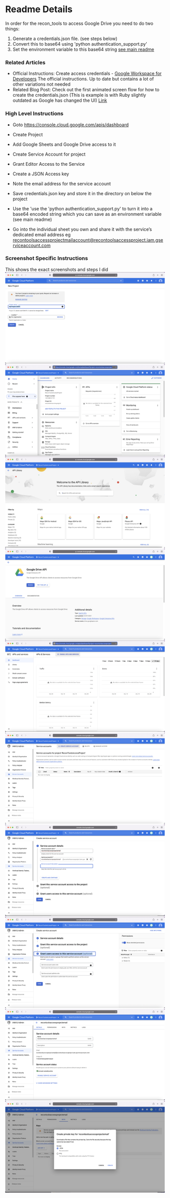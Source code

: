 # Readme Details

In order for the recon_tools to access Google Drive you need to do two things:
1. Generate a credentials.json file. (see steps below)
2. Convert this to base64 using 'python authentication_support.py'
3. Set the environment variable to this base64 string [see main readme](../../README.md)

### Related Articles
- Official Instructions: Create access credentials - [Google Workspace for Developers](https://developers.google.com/workspace/guides/create-credentials) The official instructions. Up to date but contains a lot of other variations not needed
- Related Blog Post: Check out the first animated screen flow for how to create the credentials.json (This is example is with Ruby slightly outdated as Google has changed the UI) [Link](https://www.twilio.com/blog/2017/03/google-spreadsheets-ruby.html)


### High Level Instructions
- Goto https://console.cloud.google.com/apis/dashboard
- Create Project
- Add Google Sheets and Google Drive access to it
- Create Service Account for project
- Grant Editor Access to the Service
- Create a JSON Access key
- Note the email address for the service account
- Save credentials.json key and store it in the directory on below the project
- Use the 'use the 'python authentication_support.py' to turn it into a base64 encoded string which you can save as an environment variable (see main readme)

- Go into the individual sheet you own and share it with the service’s dedicated email address eg recontoolsaccessprojectmailaccount@recontoolsaccessproject.iam.gserviceaccount.com


### Screenshot Specific Instructions
This shows the exact screenshots and steps I did
![Step 1](credentials-step1.png?raw=true "Step 1")
![Step 2](credentials-step2.png?raw=true "Step 1")
![Step 3](credentials-step3.png?raw=true "Step 1")
![Step 4](credentials-step4.png?raw=true "Step 1")
![Step 5](credentials-step5.png?raw=true "Step 1")
![Step 6](credentials-step6.png?raw=true "Step 1")
![Step 7](credentials-step7.png?raw=true "Step 1")
![Step 8](credentials-step8.png?raw=true "Step 1")
![Step 9](credentials-step9.png?raw=true "Step 1")
![Step 9a](credentials-step9a.png?raw=true "Step 1")
